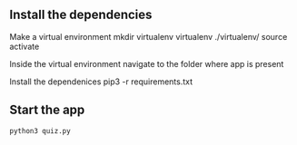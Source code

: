 Install the dependencies
------------------------
Make a virtual environment
    mkdir virtualenv
    virtualenv ./virtualenv/
    source activate

Inside the virtual environment navigate to the folder where app is present
 
Install the dependenices
    pip3 -r requirements.txt

Start the app
-------------
    python3 quiz.py
    


